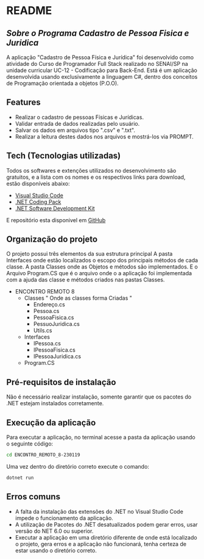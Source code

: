 # README
## _Sobre o Programa Cadastro de Pessoa Fisica e Juridica_

A aplicação "Cadastro de Pessoa Física e Jurídica" foi desenvolvido como atividade do Curso de Programador Full Stack realizado no SENAI/SP na unidade curricular UC-12 - Codificação para Back-End. 
Está é um aplicação desenvolvida usando exclusivamente a linguagem C#, dentro dos conceitos de Programação orientada a objetos (P.O.O).

## Features

- Realizar o cadastro de pessoas Físicas e Jurídicas.
- Validar entrada de dados realizadas pelo usuário.
- Salvar os dados em arquivos tipo ".csv" e ".txt".
- Realizar a leitura destes dados nos arquivos e mostrá-los via PROMPT.

## Tech (Tecnologias utilizadas)

Todos os softwares e extenções utilizados no desenvolvimento são gratuitos, e a lista com os nomes e os respectivos links para download, estão disponíveis abaixo:

- [Visual Studio Code](https://code.visualstudio.com/download) 
- [.NET Coding Pack](https://aka.ms/dotnet-coding-pack-win)
- [.NET Software Development Kit](https://dotnet.microsoft.com/pt-br/download)

E repositório esta disponivel em [GitHub](https://github.com/Adriano-Mariot/UC12-ENCONTROS_REMOTO/tree/main/ENCONTRO_REMOTO_8%20-%20230119)

## Organização do projeto
O projeto possui três elementos da sua estrutura principal 
A pasta Interfaces onde estão localizados o escopo dos principais métodos de cada classe.
A pasta Classes onde as Objetos e métodos são implementados.
E o Arquivo Program.CS que é o arquivo onde o a aplicação foi implementada com a ajuda das classe e métodos criados nas pastas Classes. 


+ ENCONTRO REMOTO 8
    + Classes " Onde as classes forma Criadas "
        + Endereço.cs
        + Pessoa.cs
        + PessoaFisica.cs
        + PessuoJuridica.cs
        + Utils.cs
    + Interfaces
        + IPessoa.cs
        + IPessoaFisica.cs
        + IPessoaJuridica.cs
    + Program.CS
 
## Pré-requisitos de instalação

Não é necessário realizar instalação, somente garantir que os pacotes do .NET estejam instalados corretamente.

## Execução da aplicação
Para executar a aplicação, no terminal acesse a pasta da aplicação usando o seguinte código:
```sh
cd ENCONTRO_REMOTO_8-230119
```
Uma vez dentro do diretório correto execute o comando:
```sh
dotnet run
```

## Erros comuns
- A falta da instalação das extensões do .NET no Visual Studio Code impede o funcionamento da aplicação.
- A utilização de Pacotes do .NET desatualizados podem gerar erros, usar versão do NET 6.0 ou superior.
- Executar a aplicação em uma diretório diferente de onde está localizado o projeto, gera erros e a aplicação não funcionará, tenha certeza de estar usando o diretório correto.




